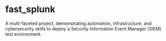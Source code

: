 # fast_splunk
A multi-faceted project, demonstrating automation, infrastructure, and cybersecurity skills to deploy a Security Information Event Manager (SIEM) test environment.

